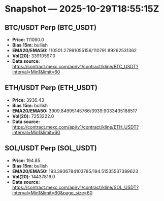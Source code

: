 # Snapshot — 2025-10-29T18:55:15Z

## BTC/USDT Perp (BTC_USDT)
- **Price:** 111060.0
- **Bias 15m:** bullish
- **EMA20/EMA50:** 110501.27991055156/110791.89262531362
- **Vol(20):** 33910597.0
- **Data source:** https://contract.mexc.com/api/v1/contract/kline/BTC_USDT?interval=Min1&limit=60

## ETH/USDT Perp (ETH_USDT)
- **Price:** 3936.43
- **Bias 15m:** bullish
- **EMA20/EMA50:** 3909.84995145766/3939.9033435188517
- **Vol(20):** 7253222.0
- **Data source:** https://contract.mexc.com/api/v1/contract/kline/ETH_USDT?interval=Min1&limit=60

## SOL/USDT Perp (SOL_USDT)
- **Price:** 194.85
- **Bias 15m:** bullish
- **EMA20/EMA50:** 193.3936784103785/194.51535537389623
- **Vol(20):** 14437816.0
- **Data source:** https://contract.mexc.com/api/v1/contract/kline/SOL_USDT?interval=Min1&limit=60&page_size=60
